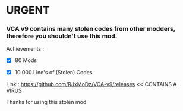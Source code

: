 # URGENT
### VCA v9 contains many stolen codes from other modders, therefore you shouldn't use this mod.

Achievements :

- [x] 80 Mods

- [x] 10 000 Line's of (Stolen) Codes

Link : https://github.com/RJxMoDz/VCA-v9/releases << CONTAINS A VIRUS

Thanks for using this stolen mod
